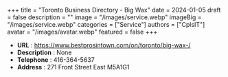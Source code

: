 +++
title = "Toronto Business Directory - Big Wax"
date = 2024-01-05
draft = false
description = ""
image = "/images/service.webp"
imageBig = "/images/service.webp"
categories = ["Service"]
authors = ["CplsIT"]
avatar = "/images/avatar.webp"
featured = false
+++


* **URL** :  https://www.bestprosintown.com/on/toronto/big-wax-/ 
* **Description** : None
* **Telephone** : 416-364-5637
* **Address** : 271 Front Street East M5A1G1